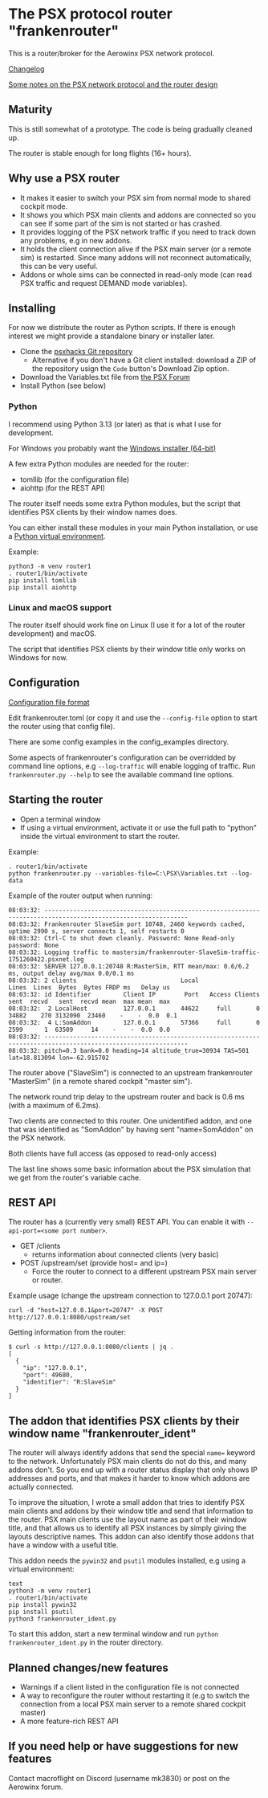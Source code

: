 # The PSX protocol router "frankenrouter"

This is a router/broker for the Aerowinx PSX network protocol.

[Changelog](docs/Changelog.md)

[Some notes on the PSX network protocol and the router design](docs/NOTES.md)

## Maturity

This is still somewhat of a prototype. The code is being gradually
cleaned up.

The router is stable enough for long flights (16+ hours).

## Why use a PSX router

- It makes it easier to switch your PSX sim from normal mode to shared
  cockpit mode.
- It shows you which PSX main clients and addons are connected so you
  can see if some part of the sim is not started or has crashed.
- It provides logging of the PSX network traffic if you need to track
  down any problems, e.g in new addons.
- It holds the client connection alive if the PSX main server (or a
  remote sim) is restarted. Since many addons will not reconnect
  automatically, this can be very useful.
- Addons or whole sims can be connected in read-only mode (can read
  PSX traffic and request DEMAND mode variables).

## Installing

For now we distribute the router as Python scripts. If there is enough
interest we might provide a standalone binary or installer later.

- Clone the [psxhacks Git repository](https://github.com/macroflight/psxhacks)
    - Alternative if you don't have a Git client installed: download a
      ZIP of the repository usign the `Code` button's Download Zip
      option.
- Download the Variables.txt file from [the PSX
  Forum](https://aerowinx.com/assets/networkers/Variables.txt)
- Install Python (see below)

### Python

I recommend using Python 3.13 (or later) as that is what I use for
development.

For Windows you probably want the [Windows installer
(64-bit)](https://www.python.org/ftp/python/3.13.5/python-3.13.5-amd64.exe)

A few extra Python modules are needed for the router:

- tomllib (for the configuration file)
- aiohttp (for the REST API)

The router itself needs some extra Python modules, but the script that
identifies PSX clients by their window names does.

You can either install these modules in your main Python installation,
or use a [Python virtual
environment](https://docs.python.org/3/library/venv.html).

Example:

``` text
python3 -m venv router1
. router1/bin/activate
pip install tomllib
pip install aiohttp
```

### Linux and macOS support

The router itself should work fine on Linux (I use it for a lot of the
router development) and macOS.

The script that identifies PSX clients by their window title only
works on Windows for now.

## Configuration

[Configuration file format](docs/Configuration.md)

Edit frankenrouter.toml (or copy it and use the `--config-file` option
to start the router using that config file).

There are some config examples in the config_examples directory.

Some aspects of frankenrouter's configuration can be overridded by
command line options, e.g `--log-traffic` will enable logging of
traffic. Run `frankenrouter.py --help` to see the available command
line options.

## Starting the router

- Open a terminal window
- If using a virtual environment, activate it or use the full path to
  "python" inside the virtual environment to start the router.

Example:

``` text
. router1/bin/activate
python frankenrouter.py --variables-file=C:\PSX\Variables.txt --log-data

```

Example of the router output when running:

``` text
08:03:32: --------------------------------------------------------------------------------------------------------------
08:03:32: Frankenrouter SlaveSim port 10748, 2460 keywords cached, uptime 2990 s, server connects 1, self restarts 0
08:03:32: Ctrl-C to shut down cleanly. Password: None Read-only password: None
08:03:32: Logging traffic to mastersim/frankenrouter-SlaveSim-traffic-1751260422.psxnet.log
08:03:32: SERVER 127.0.0.1:20748 R:MasterSim, RTT mean/max: 0.6/6.2 ms, output delay avg/max 0.0/0.1 ms
08:03:32: 2 clients                             Local                   Lines  Lines  Bytes  Bytes FRDP ms   Delay us
08:03:32: id Identifier         Client IP        Port   Access Clients   sent  recvd   sent  recvd mean  max mean  max
08:03:32:  2 LocalHost          127.0.0.1       44622     full       0  34882    270 3132090  23460    -    -  0.0  0.1
08:03:32:  4 L:SomAddon         127.0.0.1       57366     full       0   2599      1  63509     14    -    -  0.0  0.0
08:03:32: --------------------------------------------------------------------------------------------------------------
08:03:32: pitch=0.3 bank=0.0 heading=14 altitude_true=30934 TAS=501 lat=18.813094 lon=-62.915702
```

The router above ("SlaveSim") is connected to an upstream
frankenrouter "MasterSim" (in a remote shared cockpit "master sim").

The network round trip delay to the upstream router and back is 0.6 ms
(with a maximum of 6.2ms).

Two clients are connected to this router. One unidentified addon, and
one that was identified as "SomAddon" by having sent "name=SomAddon"
on the PSX network.

Both clients have full access (as opposed to read-only access)

The last line shows some basic information about the PSX simulation
that we get from the router's variable cache.

## REST API

The router has a (currently very small) REST API. You can enable it
with `--api-port=<some port number>`.

- GET /clients
    - returns information about connected clients (very basic)
- POST /upstream/set (provide host= and ip=)
    - Force the router to connect to a different upstream PSX main
      server or router.

Example usage (change the upstream connection to 127.0.0.1 port 20747):

``` text
curl -d "host=127.0.0.1&port=20747" -X POST http://127.0.0.1:8080/upstream/set
```

Getting information from the router:

``` text
$ curl -s http://127.0.0.1:8080/clients | jq .
[
  {
    "ip": "127.0.0.1",
    "port": 49680,
    "identifier": "R:SlaveSim"
  }
]
```

## The addon that identifies PSX clients by their window name "frankenrouter_ident"

The router will always identify addons that send the special `name=`
keyword to the network. Unfortunately PSX main clients do not do this,
and many addons don't. So you end up with a router status display that
only shows IP addresses and ports, and that makes it harder to know
which addons are actually connected.

To improve the situation, I wrote a small addon that tries to identify
PSX main clients and addons by their window title and send that
information to the router. PSX main clients use the layout name as
part of their window title, and that allows us to identify all PSX
instances by simply giving the layouts descriptive names. This addon
can also identify those addons that have a window with a useful title.

This addon needs the `pywin32` and `psutil` modules installed, e.g
using a virtual environment:

``` text
text
python3 -m venv router1
. router1/bin/activate
pip install pywin32
pip install psutil
python3 frankenrouter_ident.py
```

To start this addon, start a new terminal window and run `python
frankenrouter_ident.py` in the router directory.

## Planned changes/new features

- Warnings if a client listed in the configuration file is not connected
- A way to reconfigure the router without restarting it (e.g to switch
  the connection from a local PSX main server to a remote shared
  cockpit master)
- A more feature-rich REST API

## If you need help  or have suggestions for new features

Contact macroflight on Discord (username mk3830) or post on the
Aerowinx forum.

